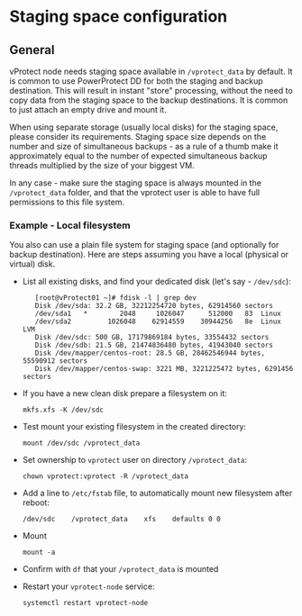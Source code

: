 # Staging space configuration

## General

vProtect node needs staging space available in `/vprotect_data` by default. It is common to use PowerProtect DD for both the staging and backup destination. This will result in instant "store" processing, without the need to copy data from the staging space to the backup destinations. 
It is common to just attach an empty drive and mount it.

When using separate storage \(usually local disks\) for the staging space, please consider its requirements. Staging space size depends on the number and size of simultaneous backups - as a rule of a thumb make it approximately equal to the number of expected simultaneous backup threads multiplied by the size of your biggest VM.

In any case - make sure the staging space is always mounted in the `/vprotect_data` folder, and that the vprotect user is able to have full permissions to this file system.

### Example - Local filesystem

You also can use a plain file system for staging space \(and optionally for backup destination\). Here are steps assuming you have a local \(physical or virtual\) disk.

* List all existing disks, and find your dedicated disk \(let's say - `/dev/sdc`\):

  ```text
     [root@vProtect01 ~]# fdisk -l | grep dev
     Disk /dev/sda: 32.2 GB, 32212254720 bytes, 62914560 sectors
     /dev/sda1   *        2048     1026047      512000   83  Linux
     /dev/sda2         1026048    62914559    30944256   8e  Linux LVM
     Disk /dev/sdc: 500 GB, 17179869184 bytes, 33554432 sectors
     Disk /dev/sdb: 21.5 GB, 21474836480 bytes, 41943040 sectors
     Disk /dev/mapper/centos-root: 28.5 GB, 28462546944 bytes, 55590912 sectors
     Disk /dev/mapper/centos-swap: 3221 MB, 3221225472 bytes, 6291456 sectors
  ```

* If you have a new clean disk prepare a filesystem on it:

  ```text
  mkfs.xfs -K /dev/sdc
  ```

* Test mount your existing filesystem in the created directory:

  ```text
  mount /dev/sdc /vprotect_data
  ```

* Set ownership to `vprotect` user on directory `/vprotect_data`:

  ```text
  chown vprotect:vprotect -R /vprotect_data
  ```

* Add a line to `/etc/fstab` file, to automatically mount new filesystem after reboot:

  ```text
  /dev/sdc    /vprotect_data    xfs    defaults 0 0
  ```

* Mount

  ```text
  mount -a
  ```

* Confirm with `df` that your `/vprotect_data` is mounted
* Restart your `vprotect-node` service:

  ```text
  systemctl restart vprotect-node
  ```

